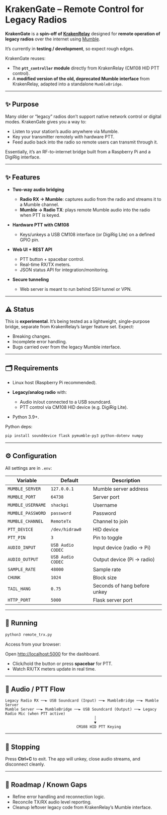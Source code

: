 # KrakenGate – Remote Control for Legacy Radios

**KrakenGate** is a **spin-off of [KrakenRelay](https://github.com/AmericanSquid/KrakenRelay)** designed for **remote operation of legacy radios** over the internet using [Mumble](https://www.mumble.info).

It’s currently in **testing / development**, so expect rough edges.

KrakenGate reuses:

* The **`ptt_controller` module** directly from KrakenRelay (CM108 HID PTT control).
* A **modified version of the old, deprecated Mumble interface** from KrakenRelay, adapted into a standalone `MumbleBridge`.

---

## ✨ Purpose

Many older or “legacy” radios don’t support native network control or digital modes.
KrakenGate gives you a way to:

* Listen to your station’s audio anywhere via Mumble.
* Key your transmitter remotely with hardware PTT.
* Feed audio back into the radio so remote users can transmit through it.

Essentially, it’s an RF-to-internet bridge built from a Raspberry Pi and a DigiRig interface.

---

## ✨ Features

* **Two-way audio bridging**

  * **Radio RX → Mumble**: captures audio from the radio and streams it to a Mumble channel.
  * **Mumble → Radio TX**: plays remote Mumble audio into the radio when PTT is keyed.

* **Hardware PTT with CM108**

  * Keys/unkeys a USB CM108 interface (or DigiRig Lite) on a defined GPIO pin.

* **Web UI + REST API**

  * PTT button + spacebar control.
  * Real-time RX/TX meters.
  * JSON status API for integration/monitoring.

* **Secure tunneling**

  * Web server is meant to run behind SSH tunnel or VPN.

---

## ⚠️ Status

This is **experimental**.
It’s being tested as a lightweight, single-purpose bridge, separate from KrakenRelay’s larger feature set.
Expect:

* Breaking changes.
* Incomplete error handling.
* Bugs carried over from the legacy Mumble interface.

---

## 🗂 Requirements

* Linux host (Raspberry Pi recommended).
* **Legacy/analog radio** with:

  * Audio in/out connected to a USB soundcard.
  * PTT control via CM108 HID device (e.g. DigiRig Lite).
* Python 3.9+.

Python deps:

```bash
pip install sounddevice flask pymumble-py3 python-dotenv numpy
```

---

## ⚙️ Configuration

All settings are in `.env`:

| Variable          | Default           | Description                  |
| ----------------- | ----------------- | ---------------------------- |
| `MUMBLE_SERVER`   | `127.0.0.1`       | Mumble server address        |
| `MUMBLE_PORT`     | `64738`           | Server port                  |
| `MUMBLE_USERNAME` | `shackpi`         | Username                     |
| `MUMBLE_PASSWORD` | `password`        | Password                     |
| `MUMBLE_CHANNEL`  | `RemoteTx`        | Channel to join              |
| `PTT_DEVICE`      | `/dev/hidraw0`    | HID device                   |
| `PTT_PIN`         | `3`               | Pin to toggle                |
| `AUDIO_INPUT`     | `USB Audio CODEC` | Input device (radio → Pi)    |
| `AUDIO_OUTPUT`    | `USB Audio CODEC` | Output device (Pi → radio)   |
| `SAMPLE_RATE`     | `48000`           | Sample rate                  |
| `CHUNK`           | `1024`            | Block size                   |
| `TAIL_HANG`       | `0.75`            | Seconds of hang before unkey |
| `HTTP_PORT`       | `5000`            | Flask server port            |

---

## 🚀 Running

```bash
python3 remote_trx.py
```

Access from your browser:

Open [http://localhost:5000](http://localhost:5000) for the dashboard.

* Click/hold the button or press **spacebar** for PTT.
* Watch RX/TX meters update in real time.

---

## 🔀 Audio / PTT Flow

```
Legacy Radio RX ──► USB Soundcard (Input) ──► MumbleBridge ──► Mumble Server
Mumble Server ──► MumbleBridge ──► USB Soundcard (Output) ──► Legacy Radio Mic (when PTT active)
                                        │
                                        ▼
                                CM108 HID PTT Keying
```

---

## 🛑 Stopping

Press **Ctrl+C** to exit.
The app will unkey, close audio streams, and disconnect cleanly.

---

## 🔮 Roadmap / Known Gaps

* Refine error handling and reconnection logic.
* Reconcile TX/RX audio level reporting.
* Cleanup leftover legacy code from KrakenRelay’s Mumble interface.
